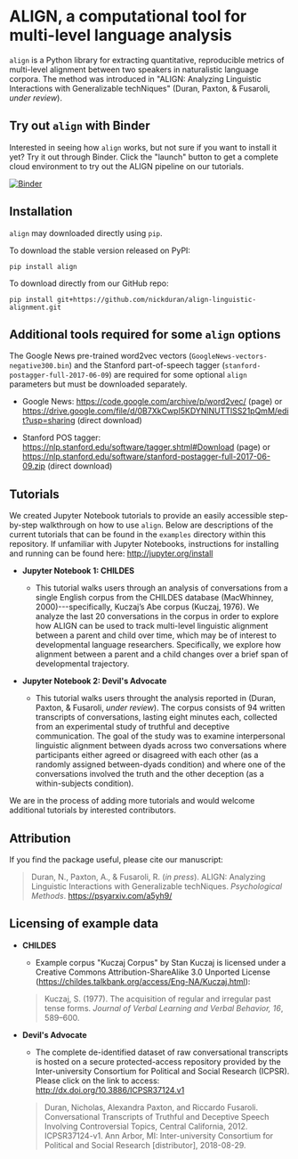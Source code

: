 # ALIGN, a computational tool for multi-level language analysis

`align` is a Python library for extracting quantitative, reproducible
metrics of multi-level alignment between two speakers in naturalistic
language corpora. The method was introduced in "ALIGN: Analyzing
Linguistic Interactions with Generalizable techNiques" (Duran, Paxton, &
Fusaroli, *under review*).

## Try out `align` with Binder

Interested in seeing how `align` works, but not sure if you want to install it
yet? Try it out through Binder. Click the "launch" button to get a complete
cloud environment to try out the ALIGN pipeline on our tutorials.

[![Binder](https://mybinder.org/badge.svg)](https://mybinder.org/v2/gh/nickduran/align-linguistic-alignment/master)

## Installation

`align` may downloaded directly using `pip`.

To download the stable version released on PyPI:
```
pip install align
```

To download directly from our GitHub repo:
```
pip install git+https://github.com/nickduran/align-linguistic-alignment.git
```

## Additional tools required for some `align` options

The Google News pre-trained word2vec vectors (`GoogleNews-vectors-negative300.bin`)
and the Stanford part-of-speech tagger (`stanford-postagger-full-2017-06-09`)
are required for some optional `align` parameters but must be downloaded
separately.

* Google News: https://code.google.com/archive/p/word2vec/ (page) or
https://drive.google.com/file/d/0B7XkCwpI5KDYNlNUTTlSS21pQmM/edit?usp=sharing
(direct download)

* Stanford POS tagger: https://nlp.stanford.edu/software/tagger.shtml#Download (page)
or https://nlp.stanford.edu/software/stanford-postagger-full-2017-06-09.zip
(direct download)

## Tutorials

We created Jupyter Notebook tutorials to provide an easily accessible
step-by-step walkthrough on how to use `align`. Below are descriptions of the
current tutorials that can be found in the `examples` directory within this
repository. If unfamiliar with Jupyter Notebooks, instructions for installing
and running can be found here: http://jupyter.org/install

* **Jupyter Notebook 1: CHILDES**
    * This tutorial walks users through an analysis of conversations from a
      single English corpus from the CHILDES database (MacWhinney,
      2000)---specifically, Kuczaj’s Abe corpus (Kuczaj, 1976). We analyze the
      last 20 conversations in the corpus in order to explore how ALIGN can be
      used to track multi-level linguistic alignment between a parent and child
      over time, which may be of interest to developmental language researchers.
      Specifically, we explore how alignment between a parent and a child
      changes over a brief span of developmental trajectory.

* **Jupyter Notebook 2: Devil's Advocate**
    * This tutorial walks users throught the analysis reported in (Duran,
      Paxton, & Fusaroli, *under review*). The corpus consists of 94 written
      transcripts of conversations, lasting eight minutes each, collected from
      an experimental study of truthful and deceptive communication. The goal
      of the study was to examine interpersonal linguistic alignment between
      dyads across two conversations where participants either agreed or
      disagreed with each other (as a randomly assigned between-dyads condition)
      and where one of the conversations involved the truth and the other
      deception (as a within-subjects condition).

We are in the process of adding more tutorials and would welcome additional
tutorials by interested contributors.

## Attribution

If you find the package useful, please cite our manuscript:

>Duran, N., Paxton, A., & Fusaroli, R. (*in press*). ALIGN: Analyzing
>    Linguistic Interactions with Generalizable techNiques. *Psychological Methods*. https://psyarxiv.com/a5yh9/

## Licensing of example data

* **CHILDES**
    * Example corpus "Kuczaj Corpus" by Stan Kuczaj is licensed under a
      Creative Commons Attribution-ShareAlike 3.0 Unported License
      (https://childes.talkbank.org/access/Eng-NA/Kuczaj.html):
    > Kuczaj, S. (1977). The acquisition of regular and irregular past tense
    >     forms. *Journal of Verbal Learning and Verbal Behavior, 16*, 589–600.

* **Devil's Advocate**
    * The complete de-identified dataset of raw conversational transcripts
      is hosted on a secure protected-access repository provided by the
      Inter-university Consortium for Political and Social Research
      (ICPSR). Please click on the link to access: http://dx.doi.org/10.3886/ICPSR37124.v1
     > Duran, Nicholas, Alexandra Paxton, and Riccardo
     >  Fusaroli. Conversational Transcripts of Truthful and
     >  Deceptive Speech Involving Controversial Topics,
     >  Central California, 2012. ICPSR37124-v1. Ann Arbor,
     >  MI: Inter-university Consortium for Political and
     >  Social Research [distributor], 2018-08-29.
